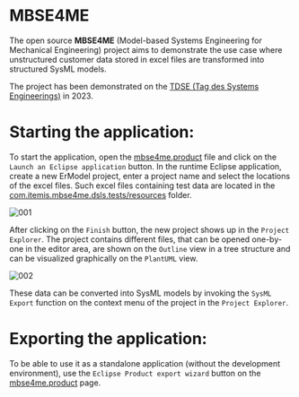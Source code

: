 # MBSE4ME
The open source **MBSE4ME** (Model-based Systems Engineering for Mechanical Engineering) project aims to demonstrate the use case where unstructured customer data stored in excel files are transformed into structured SysML models.

The project has been demonstrated on the [TDSE (Tag des Systems Engineerings)](https://www.tdse.org/) in 2023.

# Starting the application:
To start the application, open the [mbse4me.product](com.itemis.mbse4me.dsls.product/mbse4me.product) file and click on the `Launch an Eclipse application` button. In the runtime Eclipse application, create a new ErModel project, enter a project name and select the locations of the excel files. Such excel files containing test data are located in the [com.itemis.mbse4me.dsls.tests/resources](com.itemis.mbse4me.dsls.tests/resources) folder. 
	
![001](https://github.com/itemis/MBSE4ME/assets/20393472/fe52e20b-310c-4455-9215-0ed9ca603818)
	
After clicking on the `Finish` button, the new project shows up in the `Project Explorer`. The project contains different files, that can be opened one-by-one in the editor area, are shown on the `Outline` view in a tree structure and can be visualized graphically on the `PlantUML` view.
	
![002](https://github.com/itemis/MBSE4ME/assets/20393472/cd137afe-de63-4f49-9662-8a19774da4d2)
	
These data can be converted into SysML models by invoking the `SysML Export` function on the context menu of the project in the `Project Explorer`.
	
# Exporting the application:	
To be able to use it as a standalone application (without the development environment), use the `Eclipse Product export wizard` button on the [mbse4me.product](com.itemis.mbse4me.dsls.product/mbse4me.product) page.

